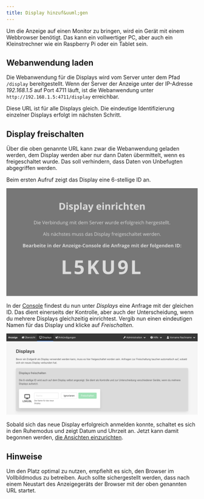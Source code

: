 ```yaml
---
title: Display hinzuf&uuml;gen
---
```


Um die Anzeige auf einen Monitor zu bringen, wird ein Gerät mit einem Webbrowser benötigt.
Das kann ein vollwertiger PC, aber auch ein Kleinstrechner wie ein Raspberry Pi oder ein Tablet sein.

## Webanwendung laden
Die Webanwendung für die Displays wird vom Server unter dem Pfad `/display` bereitgestellt.
Wenn der Server der Anzeige unter der IP-Adresse _192.168.1.5_ auf Port 4711 läuft, ist die Webanwendung unter `http://192.168.1.5:4711/display` erreichbar.

Diese URL ist für alle Displays gleich.
Die eindeutige Identifizierung einzelner Displays erfolgt im nächsten Schritt.

## Display freischalten
Über die oben genannte URL kann zwar die Webanwendung geladen werden, dem Display werden aber nur dann Daten übermittelt, wenn es freigeschaltet wurde.
Das soll verhindern, dass Daten von Unbefugten abgegriffen werden.

Beim ersten Aufruf zeigt das Display eine 6-stellige ID an.

![Willkommensbildschirm, zeigt die ID 7CK5DR](display_setup.png)

In der [Console](05_Console.md) findest du nun unter _Displays_ eine Anfrage mit der gleichen ID.
Das dient einerseits der Kontrolle, aber auch der Unterscheidung, wenn du mehrere Displays gleichzeitig einrichtest.
Vergib nun einen eindeutigen Namen für das Display und klicke auf _Freischalten_.

![](console_display_request.png)

Sobald sich das neue Display erfolgreich anmelden konnte, schaltet es sich in den Ruhemodus und zeigt Datum und Uhrzeit an.
Jetzt kann damit begonnen werden, [die Ansichten einzurichten](15_Ansichten_einrichten.md).

## Hinweise
Um den Platz optimal zu nutzen, empfiehlt es sich, den Browser im Vollbildmodus zu betreiben.
Auch sollte sichergestellt werden, dass nach einem Neustart des Anzeigegeräts der Browser mit der oben genannten URL startet.
